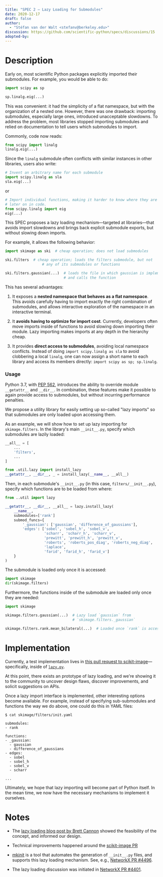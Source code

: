 ```yaml
---
title: "SPEC 2 — Lazy Loading for Submodules"
date: 2020-12-17
draft: false
author:
  - "Stéfan van der Walt <stefanv@berkeley.edu>"
discussion: https://github.com/scientific-python/specs/discussions/15
adopted-by:
---
```


# Description

Early on, most scientific Python packages explicitly imported their submodules.  For example, you would be able to do:

```python
import scipy as sp

sp.linalg.eig(...)
```

This was convenient: it had the simplicity of a flat namespace, but with the organization of a nested one.  However, there was one drawback: importing submodules, especially large ones, introduced unacceptable slowdowns.  To address the problem, most libraries stopped importing submodules and relied on documentation to tell users which submodules to import.

Commonly, code now reads:

```python
from scipy import linalg
linalg.eig(...)
```

Since the `linalg` submodule often conflicts with similar instances in other libraries, users also write:

```python
# Invent an arbitrary name for each submodule
import scipy.linalg as sla
sla.eig(...)
```

or

```python
# Import individual functions, making it harder to know where they are from
# later on in code.
from scipy.linalg import eig
eig(...)
```

This SPEC proposes a lazy loading mechanism—targeted at libraries—that
avoids import slowdowns and brings back explicit submodule exports,
but without slowing down imports.

For example, it allows the following behavior:

```python
import skimage as ski  # cheap operation; does not load submodules

ski.filters  # cheap operation; loads the filters submodule, but not
                 # any of its submodules or functions

ski.filters.gaussian(...)  # loads the file in which gaussian is implemented
                           # and calls the function

```

This has several advantages:

1. It exposes a **nested namespace that behaves as a flat namespace**.  This avoids carefully having to import exactly the right combination of submodules, and allows interactive exploration of the namespace in an interactive terminal.

2. It **avoids having to optimize for import cost**.  Currently, developers often move imports inside of functions to avoid slowing down importing their module. Lazy importing makes imports at any depth in the hierarchy cheap.

3. It provides **direct access to submodules**, avoiding local namespace conflicts.  Instead of doing ``import scipy.linalg as sla`` to avoid clobbering a local ``linalg``, one can now assign a short name to each library and access its members directly: ``import scipy as sp; sp.linalg``.

### Usage

Python 3.7, with [PEP 562](https://www.python.org/dev/peps/pep-0562/), introduces the ability to override module `__getattr__` and `__dir__`.  In combination, these features make it possible to again provide access to submodules, but without incurring performance penalties.

We propose a utility library for easily setting up so-called "lazy
imports" so that submodules are only loaded upon accessing them.

As an example, we will show how to set up lazy importing for
`skimage.filters`.  In the library's main `__init__.py`, specify which
submodules are lazily loaded:

```python
__all__ = [
    ...
    'filters',
    ...
]

from .util.lazy import install_lazy
__getattr__, __dir__, _ = install_lazy(__name__, __all__)
```

Then, in each submodule's `__init__.py` (in this case, `filters/__init__.py`), specify which functions are to be loaded from where:

```python
from ..util import lazy

__getattr__, __dir__, __all__ = lazy.install_lazy(
    __name__,
    submodules=['rank']
    submod_funcs={
        '_gaussian': ['gaussian', 'difference_of_gaussians'],
        'edges': ['sobel', 'sobel_h', 'sobel_v',
                  'scharr', 'scharr_h', 'scharr_v',
                  'prewitt', 'prewitt_h', 'prewitt_v',
                  'roberts', 'roberts_pos_diag', 'roberts_neg_diag',
                  'laplace',
                  'farid', 'farid_h', 'farid_v']
    }
)
```

The submodule is loaded only once it is accessed:

```python
import skimage
dir(skimage.filters)
```

Furthermore, the functions inside of the submodule are loaded only once they are needed:

```python
import skimage

skimage.filters.gaussian(...)  # Lazy load `gaussian` from
                               # `skimage.filters._gaussian`

skimage.filters.rank.mean_bilateral(...)  # Loaded once `rank` is accessed
```

# Implementation

Currently, a test implementation lives in [this pull request to scikit-image](https://github.com/scikit-image/scikit-image/pull/5101)—specifically, inside of [`lazy.py`](https://github.com/scikit-image/scikit-image/blob/f5727872efec270d643dd2c281b6f245b03ff937/skimage/util/lazy.py).

At this point, there exists an prototype of lazy loading, and we're
showing it to the community to uncover design flaws, discover improvements, and solicit suggestions on APIs.

Once a lazy import interface is implemented, other interesting options become available.  For example, instead of specifying sub-submodules and functions the way we do above, one could do this in YAML files:

```
$ cat skimage/filters/init.yaml

submodules:
- rank

functions:
- _gaussian:
  - gaussian
  - difference_of_gaussians
- edges:
  - sobel
  - sobel_h
  - sobel_v
  - scharr

...
```

Ultimately, we hope that lazy importing will become part of Python
itself.  In the mean time, we now have the necessary mechanisms to
implement it ourselves.

# Notes

- The [lazy loading blog post by Brett Cannon](https://snarky.ca/lazy-importing-in-python-3-7/) showed the feasibility of the concept, and informed our design.

- Technical improvements happened around the [scikit-image PR](https://github.com/scikit-image/scikit-image/pull/5101)

- [mkinit](https://github.com/Erotemic/mkinit) is a tool that automates the generation of `__init__.py` files, and supports this lazy loading mechanism.  See, e.g., [NetworkX PR #4496](https://github.com/networkx/networkx/pull/4496).

- The lazy loading discussion was initiated in [NetworkX PR #4401](https://github.com/networkx/networkx/pull/4401).
